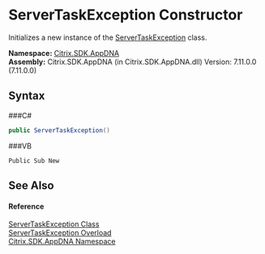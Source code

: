 # ServerTaskException Constructor 
 

Initializes a new instance of the <a href="T_Citrix_SDK_AppDNA_ServerTaskException">ServerTaskException</a> class.

**Namespace:**&nbsp;<a href="N_Citrix_SDK_AppDNA">Citrix.SDK.AppDNA</a><br />**Assembly:**&nbsp;Citrix.SDK.AppDNA (in Citrix.SDK.AppDNA.dll) Version: 7.11.0.0 (7.11.0.0)

## Syntax

###C#
```csharp
public ServerTaskException()
```

###VB
```vbnet
Public Sub New
```


## See Also


#### Reference
<a href="T_Citrix_SDK_AppDNA_ServerTaskException">ServerTaskException Class</a><br /><a href="Overload_Citrix_SDK_AppDNA_ServerTaskException__ctor">ServerTaskException Overload</a><br /><a href="N_Citrix_SDK_AppDNA">Citrix.SDK.AppDNA Namespace</a><br />